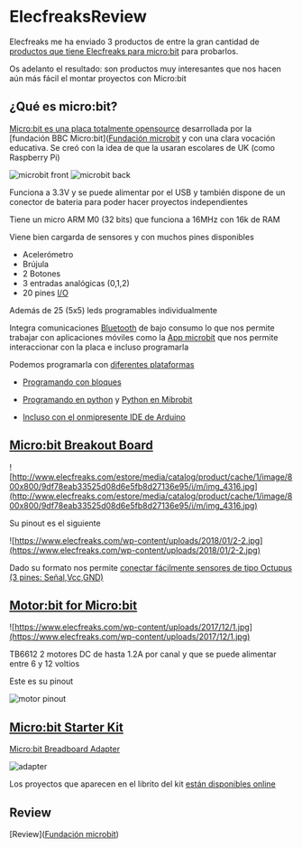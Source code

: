 # ElecfreaksReview

Elecfreaks me ha enviado 3 productos de entre la gran cantidad de [productos que tiene Elecfreaks para micro:bit](http://www.elecfreaks.com/estore/micro-bit) para probarlos.

Os adelanto el resultado: son productos muy interesantes que nos hacen aún más fácil el montar proyectos con Micro:bit

## ¿Qué es micro:bit?

[Micro:bit es una placa totalmente opensource](https://www.microbit.co.uk/open_source) desarrollada por la [fundación BBC Micro:bit]([Fundación microbit](http://microbit.org/es/) y con una clara vocación educativa. Se creó con la idea de que la usaran escolares de UK (como Raspberry Pi)

![microbit front](http://microbit.org/images/microbit-front.png)
![microbit back](http://microbit.org/images/microbit-back.png)

Funciona a 3.3V y se puede alimentar por el USB y también dispone de un conector de bateria para poder hacer proyectos independientes

Tiene un micro ARM M0 (32 bits) que funciona a 16MHz con 16k de RAM

Viene bien cargarda de sensores y con muchos pines disponibles

* Acelerómetro
* Brújula
* 2 Botones
* 3 entradas analógicas (0,1,2)
* 20 pines [I/O](http://microbit.org/es/hardware/pins/)

Además de 25 (5x5) leds programables individualmente

Integra comunicaciones [Bluetooth](http://microbit.org/es/mobile/) de bajo consumo lo que nos permite trabajar con aplicaciones móviles como la [App microbit](https://play.google.com/store/apps/details?id=com.samsung.microbit&hl=es) que nos permite interaccionar con la placa e incluso programarla

Podemos programarla con [diferentes plataformas](https://hackaday.com/2017/12/02/exploring-the-bbc-microbit-software-stack/)

* [Programando con bloques](https://pxt.microbit.org/?lang=es)

* [Programando en python](http://python.microbit.org/) y [Python en Mibrobit](https://www.python.org/community/microbit/)

* [Incluso con el onmipresente IDE de Arduino](https://learn.adafruit.com/use-micro-bit-with-arduino?view=all)


## [Micro:bit Breakout Board](http://www.elecfreaks.com/estore/elecfreaks-micro-bit-breakout-board.html)

![http://www.elecfreaks.com/estore/media/catalog/product/cache/1/image/800x800/9df78eab33525d08d6e5fb8d27136e95/i/m/img_4316.jpg](http://www.elecfreaks.com/estore/media/catalog/product/cache/1/image/800x800/9df78eab33525d08d6e5fb8d27136e95/i/m/img_4316.jpg)


Su pinout es el siguiente

![https://www.elecfreaks.com/wp-content/uploads/2018/01/2-2.jpg](https://www.elecfreaks.com/wp-content/uploads/2018/01/2-2.jpg)


Dado su formato nos permite [conectar fácilmente sensores de tipo  Octupus (3 pines: Señal,Vcc,GND)](https://www.elecfreaks.com/12396.html)


## [Motor:bit for Micro:bit](http://www.elecfreaks.com/estore/elecfreaks-motor-bit-for-micro-bit.html)

![https://www.elecfreaks.com/wp-content/uploads/2017/12/1.jpg](https://www.elecfreaks.com/wp-content/uploads/2017/12/1.jpg)


TB6612 2 motores DC de hasta 1.2A por canal y que se puede alimentar entre 6 y 12 voltios

Este es su pinout

![motor pinout](https://www.elecfreaks.com/wp-content/uploads/2017/12/121217_1035_ElecfreaksM1.png)


## [Micro:bit Starter Kit](http://www.elecfreaks.com/estore/elecfreaks-micro-bit-starter-kit-without-micro-bit-board.html)



[Micro:bit Breadboard Adapter](http://www.elecfreaks.com/estore/microbit-breadboard-adapter.html)

![adapter](http://www.elecfreaks.com/estore/media/catalog/product/cache/1/image/800x800/9df78eab33525d08d6e5fb8d27136e95/i/m/img_3377.jpg)

Los proyectos que aparecen en el librito del kit  [están disponibles online](http://www.elecfreaks.com/estore/elecfreaks-micro-bit-starter-kit-without-micro-bit-board.html)

## Review

[Review]([Fundación microbit](http://microbit.org/es/))
